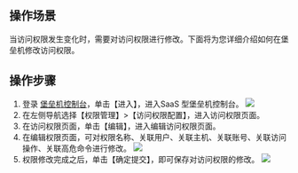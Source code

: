 ## 操作场景
当访问权限发生变化时，需要对访问权限进行修改。下面将为您详细介绍如何在堡垒机修改访问权限。

## 操作步骤
1. 登录 [堡垒机控制台](https://console.cloud.tencent.com/dsgc/bh)，单击【进入】，进入SaaS 型堡垒机控制台。
![](https://main.qcloudimg.com/raw/02d58f75b8b1733f33871fdb0d9f3e84.png)
2. 在左侧导航选择【权限管理】>【访问权限配置】，进入访问权限页面。
3. 在访问权限页面，单击【编辑】，进入编辑访问权限页面。
4. 在编辑权限页面，可对权限名称、关联用户、关联主机、关联账号、关联访问操作、关联高危命令进行修改。
![](https://main.qcloudimg.com/raw/3b8e1cbd8492b8b9b34c985b717098b1.png)
5.	权限修改完成之后，单击【确定提交】，即可保存对访问权限的修改。
![](https://main.qcloudimg.com/raw/97513322a9440a6c3b26000226e1d703.png)
